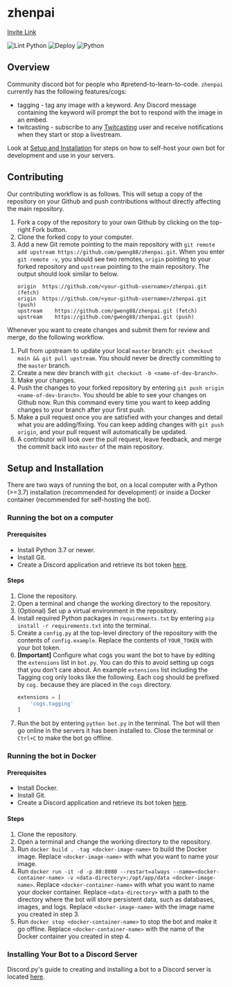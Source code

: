 # zhenpai

[Invite Link](https://discord.com/api/oauth2/authorize?client_id=670839356872982538&permissions=4398046511089&scope=bot)

![Lint Python](https://github.com/gweng88/zhenpai/workflows/Lint%20Python/badge.svg)
![Deploy](https://github.com/gweng88/zhenpai/workflows/Deploy/badge.svg)
![Python](https://img.shields.io/badge/python-v3.7-blue)  

## Overview
Community discord bot for people who #pretend-to-learn-to-code. 
`zhenpai` currently has the following features/cogs:
* tagging - tag any image with a keyword. Any Discord message containing
the keyword will prompt the bot to respond with the image in an embed.
* twitcasting - subscribe to any [Twitcasting](https://twitcasting.tv/) user
and receive notifications when they start or stop a livestream.

Look at [Setup and Installation](#Setup-and-Installation) for steps on
how to self-host your own bot for development and use in your servers.


## Contributing
Our contributing workflow is as follows. This will setup a copy of the repository on your
Github and push contributions without directly affecting the main repository.

1. Fork a copy of the repository to your own Github by clicking on the top-right Fork button. 
2. Clone the forked copy to your computer.
3. Add a new Git remote pointing to the main repository with `git remote add upstream https://github.com/gweng88/zhenpai.git`.
When you enter `git remote -v`, you should see two remotes, `origin` pointing to your forked repository
and `upstream` pointing to the main repository. The output should look similar to below.
    ```
    origin	https://github.com/<your-github-username>/zhenpai.git (fetch)
    origin	https://github.com/<your-github-username>/zhenpai.git (push)
    upstream	https://github.com/gweng88/zhenpai.git (fetch)
    upstream	https://github.com/gweng88/zhenpai.git (push)
    ```

Whenever you want to create changes and submit them for review and merge, do the following workflow.

1. Pull from upstream to update your local `master` branch: `git checkout main && git pull upstream`.
You should never be directly committing to the `master` branch.
2. Create a new dev branch with `git checkout -b <name-of-dev-branch>`.
3. Make your changes.
4. Push the changes to your forked repository by entering `git push origin <name-of-dev-branch>`.
You should be able to see your changes on Github now.
Run this command every time you want to keep adding changes to your branch after your first push.
5. Make a pull request once you are satisfied with your changes and detail what you are adding/fixing.
You can keep adding changes with `git push origin`, and your pull request will automatically be updated.
6. A contributor will look over the pull request, leave feedback, and merge the commit back into `master`
of the main repository.

## Setup and Installation

There are two ways of running the bot, on a local computer with a Python (>=3.7)
installation (recommended for development) or inside a Docker container (recommended for
self-hosting the bot).

### Running the bot on a computer

#### Prerequisites
* Install Python 3.7 or newer.
* Install Git.
* Create a Discord application and retrieve its bot token [here](https://discord.com/developers/applications).

#### Steps
1. Clone the repository.
2. Open a terminal and change the working directory to the repository.
3. (Optional) Set up a virtual environment in the repository.
4. Install required Python packages in `requirements.txt` by entering `pip install -r requirements.txt`
into the terminal.
5. Create a `config.py` at the top-level directory of the repository with the contents
of `config.example`. Replace the contents of `YOUR_TOKEN` with your bot token.
6. **[Important]** Configure what cogs you want the bot to have by editing the `extensions` list in `bot.py`.
 You can do this to avoid setting up cogs that you don't care about. An example `extensions` list
 including the Tagging cog only looks like the following. Each cog should be prefixed
 by `cog.` because they are placed in the `cogs` directory.
    ```python
    extensions = [
        'cogs.tagging'
    ]
    ```
7. Run the bot by entering `python bot.py` in the terminal. The bot will then go online in
the servers it has been installed to. Close the terminal or `Ctrl+C` to make the bot go offline.

### Running the bot in Docker

#### Prerequisites
* Install Docker.
* Install Git.
* Create a Discord application and retrieve its bot token [here](https://discord.com/developers/applications).

#### Steps
1. Clone the repository.
2. Open a terminal and change the working directory to the repository.
3. Run `docker build . -tag <docker-image-name>` to build the Docker image. Replace `<docker-image-name>`
with what you want to name your image.
4. Run `docker run -it -d -p 80:8080 --restart=always --name=<docker-container-name>
 -v <data-directory>:/opt/app/data <docker-image-name>`.
Replace `<docker-container-name>` with what you want to name your docker container.
Replace `<data-directory>` with a path to the directory where the bot will store persistent
data, such as databases, images, and logs.
Replace `<docker-image-name>` with the image name you created in step 3.
5. Run `docker stop <docker-container-name>` to stop the bot and make it go offline.
Replace `<docker-container-name>` with the name of the Docker container you created in step 4. 

### Installing Your Bot to a Discord Server
Discord.py's guide to creating and installing a bot to a Discord server
is located [here](https://discordpy.readthedocs.io/en/latest/discord.html).

